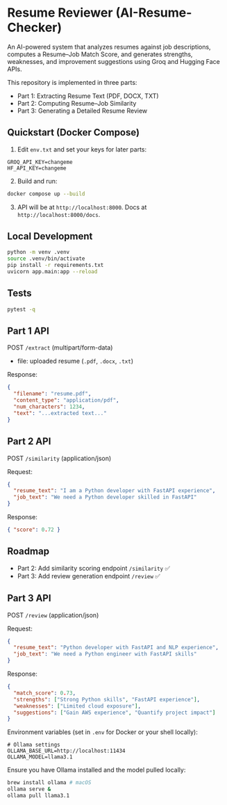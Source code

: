 # Resume Reviewer (AI-Resume-Checker)

An AI-powered system that analyzes resumes against job descriptions, computes a Resume–Job Match Score, and generates strengths, weaknesses, and improvement suggestions using Groq and Hugging Face APIs.

This repository is implemented in three parts:
- Part 1: Extracting Resume Text (PDF, DOCX, TXT)
- Part 2: Computing Resume–Job Similarity
- Part 3: Generating a Detailed Resume Review

## Quickstart (Docker Compose)

1) Edit `env.txt` and set your keys for later parts:

```
GROQ_API_KEY=changeme
HF_API_KEY=changeme
```

2) Build and run:

```bash
docker compose up --build
```

3) API will be at `http://localhost:8000`. Docs at `http://localhost:8000/docs`.

## Local Development

```bash
python -m venv .venv
source .venv/bin/activate
pip install -r requirements.txt
uvicorn app.main:app --reload
```

## Tests

```bash
pytest -q
```

## Part 1 API

POST `/extract` (multipart/form-data)
- file: uploaded resume (`.pdf`, `.docx`, `.txt`)

Response:

```json
{
  "filename": "resume.pdf",
  "content_type": "application/pdf",
  "num_characters": 1234,
  "text": "...extracted text..."
}
```

## Part 2 API

POST `/similarity` (application/json)

Request:

```json
{
  "resume_text": "I am a Python developer with FastAPI experience",
  "job_text": "We need a Python developer skilled in FastAPI"
}
```

Response:

```json
{ "score": 0.72 }
```

## Roadmap
- Part 2: Add similarity scoring endpoint `/similarity` ✅
- Part 3: Add review generation endpoint `/review` ✅

## Part 3 API

POST `/review` (application/json)

Request:

```json
{
  "resume_text": "Python developer with FastAPI and NLP experience",
  "job_text": "We need a Python engineer with FastAPI skills"
}
```

Response:

```json
{
  "match_score": 0.73,
  "strengths": ["Strong Python skills", "FastAPI experience"],
  "weaknesses": ["Limited cloud exposure"],
  "suggestions": ["Gain AWS experience", "Quantify project impact"]
}
```

Environment variables (set in `.env` for Docker or your shell locally):

```
# Ollama settings
OLLAMA_BASE_URL=http://localhost:11434
OLLAMA_MODEL=llama3.1
```

Ensure you have Ollama installed and the model pulled locally:

```bash
brew install ollama # macOS
ollama serve &
ollama pull llama3.1
```